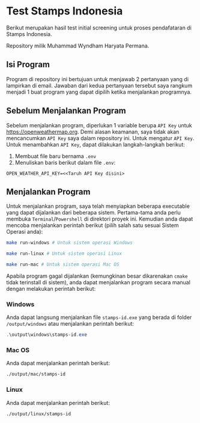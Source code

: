 # Test Stamps Indonesia

Berikut merupakan hasil test initial screening untuk proses pendafataran di Stamps Indonesia.

Repository milik Muhammad Wyndham Haryata Permana.

## Isi Program
Program di repository ini bertujuan untuk menjawab 2 pertanyaan yang di lampirkan di email. Jawaban dari kedua pertanyaan tersebut saya rangkum menjadi 1 buat program yang dapat dipilih ketika menjalankan programnya.

## Sebelum Menjalankan Program
Sebelum menjalankan program, diperlukan 1 variable berupa `API Key` untuk https://openweathermap.org. Demi alasan keamanan, saya tidak akan mencancumkan `API Key` saya dalam repository ini. Untuk mengatur `API Key`. Untuk menambahkan `API Key`, dapat dilakukan langkah-langkah berikut:

1. Membuat file baru bernama `.env`
2. Menuliskan baris berikut dalam file `.env`:
```
OPEN_WEATHER_API_KEY=<<Taruh API Key disini>
```

## Menjalankan Program
Untuk menjalankan program, saya telah menyiapkan beberapa executable yang dapat dijalankan dari beberapa sistem. Pertama-tama anda perlu membuka `Terminal`/`Powershell` di direktori proyek ini. Kemudian anda dapat mencoba menjalankan perintah berikut (pilih salah satu sesuai Sistem Operasi anda):
```bash
make run-windows # Untuk sistem operasi Windows

make run-linux # Untuk sistem operasi Linux

make run-mac # Untuk sistem operasi Mac OS
```

Apabila program gagal dijalankan (kemungkinan besar dikarenakan `cmake` tidak terinstall di sistem), anda dapat menjalankan program secara manual dengan melakukan perintah berikut:
### Windows
Anda dapat langsung menjalankan file `stamps-id.exe` yang berada di folder `/output/windows` atau menjalankan perintah berikut:
```powershell
.\output\windows\stamps-id.exe
```
### Mac OS
Anda dapat menjalankan perintah berikut:
```zsh
./output/mac/stamps-id
```
### Linux
Anda dapat menjalankan perintah berikut:
```bash
./output/linux/stamps-id
```
